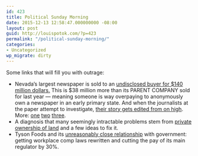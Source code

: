 ```yaml
---
id: 423
title: Political Sunday Morning
date: 2015-12-13 12:58:47.000000000 -08:00
layout: post
guid: http://louispotok.com/?p=423
permalink: "/political-sunday-morning/"
categories:
- Uncategorized
wp_migrate: dirty
---
```

Some links that will fill you with outrage:

  * Nevada&#8217;s largest newspaper is sold to an [undisclosed buyer for $140 million dollars.](https://www.facebook.com/photo.php?fbid=10153089875826548&set=a.10150129378031548.286229.585576547&type=3&permPage=1) This is $38 million more than its PARENT COMPANY sold for last year &#8212; meaning someone is way overpaying to anonymously own a newspaper in an early primary state. And when the journalists at the paper attempt to investigate, [their story gets edited from on high](http://www.huffingtonpost.com/entry/las-vegas-review-journal-new-mystery-owner_566b7d5de4b0fccee16ebd9e?7ufk1emi). More: [one](https://www.facebook.com/photo.php?fbid=10153095421416548&set=a.10150129378031548.286229.585576547&type=3&permPage=1) [two](http://www.reviewjournal.com/business/las-vegas-review-journal-sold-news-media-capital-group-llc) [three](http://www.reviewjournal.com/business/unidentified-buyer-paid-140-million-las-vegas-review-journal).
  * A diagnosis that many seemingly intractable problems stem from [private ownership of land](http://www.thenation.com/article/how-to-get-rid-of-your-landlord-and-socialize-american-housing-in-3-easy-steps/) and a few ideas to fix it.
  * Tyson Foods and its [unreasonably close relationship](https://www.propublica.org/article/tyson-foods-secret-recipe-for-carving-up-workers-comp) with government: getting workplace comp laws rewritten and cutting the pay of its main regulator by 30%.